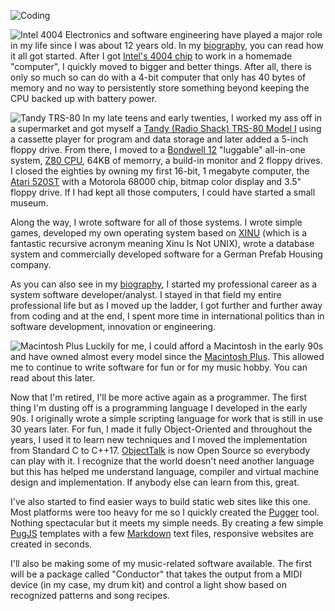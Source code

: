 ![Coding](class:rounded:img-fluid:img/main/Coding.jpg)

![Intel 4004](class:float-right:rounded:p-2:img/main/Intel4004.jpg)
Electronics and software engineering have played a major role in my
life since I was about 12 years old. In my [biography](#biography), you
can read how it all got started. After I got
[Intel's 4004 chip](https://en.wikipedia.org/wiki/Intel_4004) to work
in a homemade "computer", I quickly moved to bigger and better things.
After all, there is only so much so can do with a 4-bit computer that
only has 40 bytes of memory and no way to persistently store something
beyond keeping the CPU backed up with battery power.

![Tandy TRS-80](class:float-left:rounded:p-2:img/main/TRS-80.jpg)
In my late teens and early twenties, I worked my ass off in a supermarket
and got myself a
[Tandy (Radio Shack) TRS-80 Model I](https://en.wikipedia.org/wiki/TRS-80)
using a cassette player for program and data storage and later added a
5-inch floppy drive. From there, I moved to a
[Bondwell 12](http://www.z80.eu/bondwell.html) "luggable"
all-in-one system,
[Z80 CPU](https://en.wikipedia.org/wiki/Zilog_Z80), 64KB of memorry,
a build-in monitor and 2 floppy drives. I closed the eighties by owning
my first 16-bit, 1 megabyte computer, the
[Atari 520ST](https://en.wikipedia.org/wiki/Atari_ST) with a
Motorola 68000 chip, bitmap color display and 3.5" floppy drive. If I had
kept all those computers, I could have started a small museum.

Along the way, I wrote software for all of those systems. I wrote
simple games, developed my own operating system based on
[XINU](https://en.wikipedia.org/wiki/Xinu) (which is a fantastic
recursive acronym meaning Xinu Is Not UNIX), wrote a database system
and commercially developed software for a German Prefab Housing
company.

As you can also see in my [biography](#biography), I started my professional
career as a system software developer/analyst. I stayed in that field
my entire professional life but as I moved up the ladder, I got further
and further away from coding and at the end, I spent more time in
international politics than in software development, innovation or
engineering.

![Macintosh Plus](class:float-right:rounded:p-2:img/main/MacintoshPlus.jpg)
Luckily for me, I could afford a Macintosh in the early 90s and have
owned almost every model since the
[Macintosh Plus](https://en.wikipedia.org/wiki/Macintosh_Plus).
This allowed me to continue to write software for fun or for my
music hobby. You can read about this later.

Now that I'm retired, I'll be more active again as a programmer.
The first thing I'm dusting off is a programming language I developed
in the early 90s. I originally wrote a simple scripting language
for work that is still in use 30 years later. For fun, I made it fully
Object-Oriented and throughout the years, I used it to learn new
techniques and I moved the implementation from Standard C to C++17.
[ObjectTalk](https://github.com/goossens/ObjectTalk) is now Open Source
so everybody can play with it. I recognize that the world doesn't need
another language but this has helped me understand language, compiler
and virtual machine design and implementation. If anybody else can learn
from this, great.

I've also started to find easier ways to build static web sites like
this one. Most platforms were too heavy for me so I quickly created
the [Pugger](https://github.com/goossens/Pugger) tool. Nothing spectacular
but it meets my simple needs. By creating a few simple
[PugJS](https://pugjs.org/) templates with a few
[Markdown](https://www.markdownguide.org) text files,
responsive websites are created in seconds.

I'll also be making some of my music-related software available.
The first will be a package called "Conductor" that takes the output
from a MIDI device (in my case, my drum kit) and control a light show
based on recognized patterns and song recipes.
